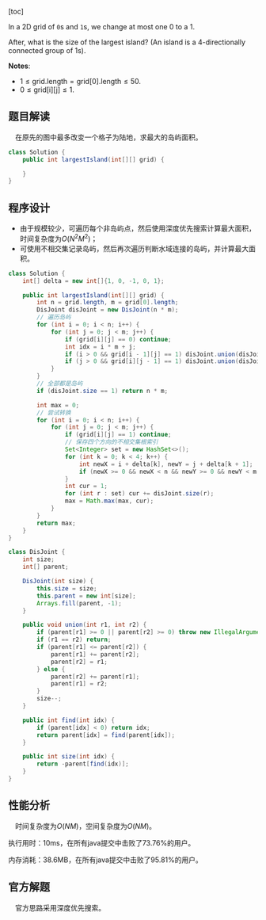 [toc]

In a 2D grid of `0`s and `1`s, we change at most one $0$ to a $1$.

After, what is the size of the largest island? (An island is a 4-directionally connected group of $1$s).



**Notes**:

- $1 \le \text{grid.length} = \text{grid[0].length} \le 50$.
- $0 \le \text{grid[i][j]} \le 1$.



## 题目解读

&emsp;在原先的图中最多改变一个格子为陆地，求最大的岛屿面积。

```java
class Solution {
    public int largestIsland(int[][] grid) {

    }
}
```

## 程序设计

* 由于规模较少，可遍历每个非岛屿点，然后使用深度优先搜索计算最大面积，时间复杂度为$O(N^2M^2)$；
* 可使用不相交集记录岛屿，然后再次遍历判断水域连接的岛屿，并计算最大面积。

```java
class Solution {
    int[] delta = new int[]{1, 0, -1, 0, 1};

    public int largestIsland(int[][] grid) {
        int n = grid.length, m = grid[0].length;
        DisJoint disJoint = new DisJoint(n * m);
        // 遍历岛屿
        for (int i = 0; i < n; i++) {
            for (int j = 0; j < m; j++) {
                if (grid[i][j] == 0) continue;
                int idx = i * m + j;
                if (i > 0 && grid[i - 1][j] == 1) disJoint.union(disJoint.find(idx - m), disJoint.find(idx));
                if (j > 0 && grid[i][j - 1] == 1) disJoint.union(disJoint.find(idx - 1), disJoint.find(idx));
            }
        }
        // 全部都是岛屿
        if (disJoint.size == 1) return n * m;

        int max = 0;
        // 尝试转换
        for (int i = 0; i < n; i++) {
            for (int j = 0; j < m; j++) {
                if (grid[i][j] == 1) continue;
                // 保存四个方向的不相交集根索引
                Set<Integer> set = new HashSet<>();
                for (int k = 0; k < 4; k++) {
                    int newX = i + delta[k], newY = j + delta[k + 1];
                    if (newX >= 0 && newX < n && newY >= 0 && newY < m && grid[newX][newY] == 1) set.add(disJoint.find(newX * m + newY));
                }
                int cur = 1;
                for (int r : set) cur += disJoint.size(r);
                max = Math.max(max, cur);
            }
        }
        return max;
    }
}

class DisJoint {
    int size;
    int[] parent;

    DisJoint(int size) {
        this.size = size;
        this.parent = new int[size];
        Arrays.fill(parent, -1);
    }

    public void union(int r1, int r2) {
        if (parent[r1] >= 0 || parent[r2] >= 0) throw new IllegalArgumentException("invalid param");
        if (r1 == r2) return;
        if (parent[r1] <= parent[r2]) {
            parent[r1] += parent[r2];
            parent[r2] = r1;
        } else {
            parent[r2] += parent[r1];
            parent[r1] = r2;
        }
        size--;
    }

    public int find(int idx) {
        if (parent[idx] < 0) return idx;
        return parent[idx] = find(parent[idx]);
    }

    public int size(int idx) {
        return -parent[find(idx)];
    }
}
```

## 性能分析

&emsp;时间复杂度为$O(NM)$，空间复杂度为$O(NM)$。

执行用时：10ms，在所有java提交中击败了73.76%的用户。

内存消耗：38.6MB，在所有java提交中击败了95.81%的用户。

## 官方解题

&emsp;官方思路采用深度优先搜索。